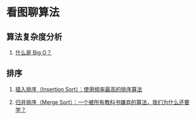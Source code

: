 # 看图聊算法

## 算法复杂度分析 

1. [什么是 Big O？](./bigo.md)

## 排序

1. [插入排序（Insertion Sort）：使用频率最高的排序算法](./Sort/Insertionsort.md)

2. [归并排序（Merge Sort）：一个被所有教科书嫌弃的算法，我们为什么还要学？](./Sort/mergesort.md)